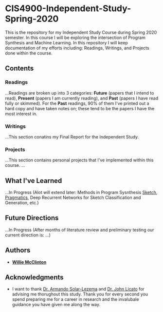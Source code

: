 # CIS4900-Independent-Study-Spring-2020
This is the repository for my Independent Study Course during Spring 2020 semester. In this course I will be exploring the intersection of Program Synthesis and Machine Learning. In this repository I will keep documentation of my efforts including: Readings, Writings, and Projects done within the course. 

## Contents

### Readings
...Readings are broken up into 3 categories: **Future** (papers that I intend to read), **Present** (papers I am currently reading), and **Past** (papers I have read fully or skimmed). For the **Past** readings, 90% of them I've printed out a hard copy and have taken notes on; these tend to be the papers I have the most interest in.


### Writings
...This section conatins my Final Report for the Independent Study.

### Projects
...This section contains personal projects that I've implemented within this course. ...

## What I've Learned
...In Progress (Alot will extend later: Methods in Program Sysnthesis [Sketch](https://people.csail.mit.edu/asolar/manual.pdf), [Pragmatics](https://plato.stanford.edu/entries/pragmatics/), Deep Recurrent Networks for Sketch Classification and Generation, etc.)

## Future Directions
...In Progress (After months of literature review and preliminary testing our current direction is: ...)

## Authors

* [**Willie McClinton**](https://wmcclinton.github.io/)


## Acknowledgments

* I want to thank [Dr. Armando Solar-Lezema](https://people.csail.mit.edu/asolar/) and [Dr. John Licato](https://www.cse.usf.edu/~licato/) for advising me thorughout this study. Thank you for every second you spend preparing me for a career in research and the invalubale guidance you have given me along the way.